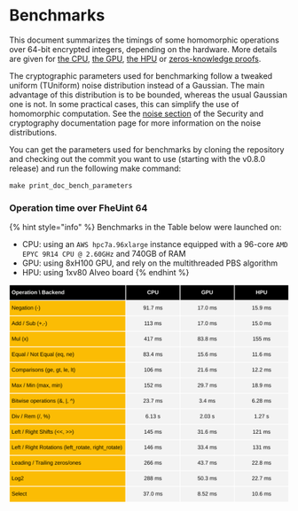 # Benchmarks

This document summarizes the timings of some homomorphic operations over 64-bit encrypted integers, depending on the hardware. More details are given for [the CPU](cpu/README.md), [the GPU](gpu/README.md), [the HPU](hpu/README.md) or [zeros-knowledge proofs](zk_proof_benchmarks.md).

The cryptographic parameters used for benchmarking follow a tweaked uniform (TUniform) noise distribution instead of a Gaussian. The main advantage of this distribution is to be bounded, whereas the usual Gaussian one is not. In some practical cases, this can simplify the use of homomorphic computation. See the [noise section](../security_and_cryptography.md#noise) of the Security and cryptography documentation page for more information on the noise distributions.

You can get the parameters used for benchmarks by cloning the repository and checking out the commit you want to use (starting with the v0.8.0 release) and run the following make command:

```console
make print_doc_bench_parameters
```

### Operation time over FheUint 64

{% hint style="info" %}
Benchmarks in the Table below were launched on: 
 * CPU: using an `AWS hpc7a.96xlarge` instance equipped with a 96-core `AMD EPYC 9R14 CPU @ 2.60GHz` and 740GB of RAM
 * GPU: using 8xH100 GPU, and rely on the multithreaded PBS algorithm
 * HPU: using 1xv80 Alveo board
{% endhint %}

![](../../_static/cpu_gpu_hpu_integer_benchmark_fheuint64_tuniform_2m128_ciphertext.svg)
